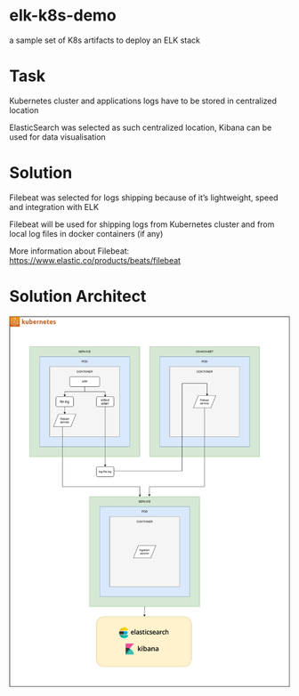 # elk-k8s-demo
a sample set of K8s artifacts to deploy an ELK stack 

# Task
Kubernetes cluster and applications logs have to be stored in centralized location

ElasticSearch was selected as such centralized location, Kibana can be used for data visualisation

# Solution
Filebeat was selected for logs shipping because of it’s lightweight, speed and integration with ELK

Filebeat will be used for shipping logs from Kubernetes cluster and from local log files in docker containers (if any)

More information about Filebeat: https://www.elastic.co/products/beats/filebeat


# Solution Architect

![aws elk](elk.jpg) 